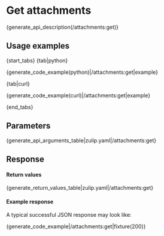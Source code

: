 # Get attachments

{generate_api_description(/attachments:get)}

## Usage examples

{start_tabs}
{tab|python}

{generate_code_example(python)|/attachments:get|example}

{tab|curl}

{generate_code_example(curl)|/attachments:get|example}

{end_tabs}

## Parameters

{generate_api_arguments_table|zulip.yaml|/attachments:get}

## Response

#### Return values

{generate_return_values_table|zulip.yaml|/attachments:get}

#### Example response

A typical successful JSON response may look like:

{generate_code_example|/attachments:get|fixture(200)}

